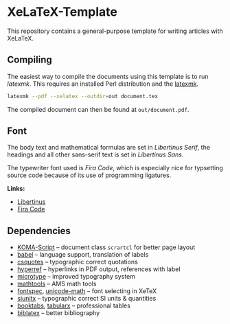 # XeLaTeX-Template

This repository contains a general-purpose template for writing articles
with XeLaTeX.

## Compiling

The easiest way to compile the documents using this template is to run
_latexmk_. This requires an installed Perl distribution and the
[latexmk](https://www.ctan.org/pkg/latexmk).

```bash
latexmk --pdf --xelatex --outdir=out document.tex
```

The compiled document can then be found at `out/document.pdf`.

## Font

The body text and mathematical formulas are set in _Libertinus Serif_,
the headings and all other sans-serif text is set in _Libertinus Sans_.

The typewriter font used is _Fira Code_, which is especially nice for
typsetting source code because of its use of programming ligatures.

**Links:**

- [Libertinus](https://github.com/alif-type/libertinus)
- [Fira Code](https://github.com/tonsky/FiraCode)

## Dependencies

- [KOMA-Script](https://www.ctan.org/pkg/koma-script) –
  document class `scrartcl` for better page layout
- [babel](https://www.ctan.org/pkg/babel) –
  language support, translation of labels
- [csquotes](https://www.ctan.org/pkg/csquotes) –
  typographic correct quotations
- [hyperref](https://www.ctan.org/pkg/hyperref) –
  hyperlinks in PDF output, references with label
- [microtype](https://www.ctan.org/pkg/microtype) –
  improved typography system
- [mathtools](https://www.ctan.org/pkg/mathtools) –
  AMS math tools
- [fontspec](https://www.ctan.org/pkg/fontspec),
  [unicode-math](https://www.ctan.org/pkg/unicode-math) –
  font selecting in XeTeX
- [siunitx](https://www.ctan.org/pkg/siunitx) –
  typographic correct SI units & quantities
- [booktabs](https://www.ctan.org/pkg/booktabs),
  [tabularx](https://www.ctan.org/pkg/tabularx) –
  professional tables
- [biblatex](https://www.ctan.org/pkg/biblatex) –
  better bibliography
